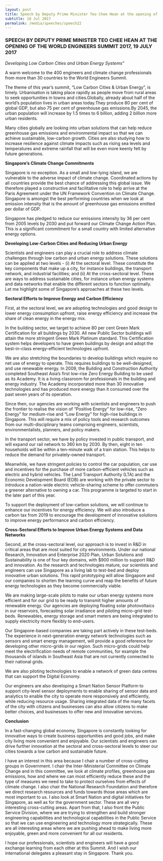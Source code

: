 ```yaml
---
layout: post
title: Speech by Deputy Prime Minister Teo Chee Hean at the opening of the World Engineers Summit 2017, 19 July 2017
subtitle: 18 Jul 2017
permalink: /media/speeches/speech22
---
```


### SPEECH BY DEPUTY PRIME MINISTER TEO CHEE HEAN AT THE OPENING OF THE WORLD ENGINEERS SUMMIT 2017, 19 JULY 2017

*Developing Low Carbon Cities and Urban Energy Systems”*

A warm welcome to the 400 engineers and climate change professionals from more than 30 countries to the World Engineers Summit.  

The theme of this year’s summit, “Low Carbon Cities & Urban Energy”, is timely. Urbanisation is taking place rapidly as people move from rural areas to seek opportunities in towns and cities.Globally, already about half of the world’s population lives in urban areas today.They produce 80 per cent of global GDP, but also 75 per cent of greenhouse gas emissions.By 2045, the urban population will increase by 1.5 times to 6 billion, adding 2 billion more urban residents.     

Many cities globally are looking into urban solutions that can help reduce greenhouse gas emissions and environmental impact so that we can achieve sustainable, low-carbon growth. Cities are also studying how to increase resilience against climate impacts such as rising sea levels and temperatures and extreme rainfall that will be even more keenly felt by future generations. 

**Singapore’s Climate Change Commitments**

Singapore is no exception. As a small and low-lying island, we are vulnerable to the adverse impact of climate change. Coordinated actions by all countries provide the best chance of addressing this global issue. We therefore played a constructive and facilitative role to help arrive at the Paris Agreement under the UN Framework Convention on Climate Change. Singapore is amongst the best performing countries when we look at emission intensity that is the amount of greenhouse gas emissions emitted per dollar of GDP. 

Singapore has pledged to reduce our emissions intensity by 36 per cent from 2005 levels by 2030 and put forward our Climate Change Action Plan. This is a significant commitment for a small country with limited alternative energy options. 

**Developing Low-Carbon Cities and Reducing Urban Energy**

Scientists and engineers can play a crucial role to address climate challenges through low carbon and urban energy solutions. These solutions can be applied at two levels - (i) At the sectoral level. These constitute the key components that make up a city, for instance buildings, the transport network, and industrial facilities; and (ii) At the cross-sectoral level. These are ways to address sustainable cities, for instance urban energy systems and data networks that enable the different sectors to function optimally.  Let me highlight some of Singapore’s approaches at these two levels.

**Sectoral Efforts to Improve Energy and Carbon Efficiency**

First, at the sectoral level, we are adopting technologies and good design to lower energy consumption upfront, raise energy efficiency and increase the share of clean energy in the energy mix. 

In the building sector, we target to achieve 80 per cent Green Mark Certification for all buildings by 2030. All new Public Sector buildings will attain the more stringent Green Mark Platinum standard. This Certification system helps developers to have green buildings by design and adopt the best-in-class energy-efficient technologies upfront. 

We are also stretching the boundaries to develop buildings which require no net use of energy to operate. This requires buildings to be well-designed, and use renewable energy. In 2009, the Building and Construction Authority completed Southeast Asia’s first low-rise Zero Energy Building to be used as its Academy. It is a living classroom for professionals in the building and energy industry. The Academy incorporated more than 30 innovative technologies and has produced more energy than it consumed over the past seven years of its operation.

Since then, our agencies are working with scientists and engineers to push the frontier to realise the vision of “Positive Energy” for low-rise, “Zero Energy” for medium-rise and “Low Energy” for high-rise buildings in Singapore. This will require a mix of policy tools and research outcomes from our multi-disciplinary teams comprising engineers, scientists, environmentalists, planners, and policy makers.  

In the transport sector, we have by policy invested in public transport, and will expand our rail network to 360 km by 2030. By then, eight in ten households will be within a ten-minute walk of a train station. This helps to reduce the demand for privately-owned transport.

Meanwhile, we have stringent policies to control the car population, car use and incentives for the purchase of more carbon-efficient vehicles such as electric and hybrid vehicles. The Land Transport Authority (LTA) and the Economic Development Board (EDB) are working with the private sector to introduce a nation-wide electric vehicle-sharing scheme to offer commuters a greener alternative to owning a car. This programme is targeted to start in the later part of this year.  

To support the deployment of low-carbon solutions, we will continue to enhance our incentives for energy efficiency. We will also introduce a carbon tax from 2019 to encourage the development of innovative solutions to improve energy performance and carbon efficiency. 

**Cross-Sectoral Efforts to Improve Urban Energy Systems and Data Networks**

Second, at the cross-sectoral level, our approach is to invest in R&D in critical areas that are most suited for city environments. Under our national Research, Innovation and Enterprise 2020 Plan, Urban Solutions and Sustainability is one of four key domains, with $900 million to support R&D and innovation. As the research and technologies mature, our scientists and engineers can use Singapore as a living lab to test-bed and deploy innovative urban solutions. This rapid prototyping will allow Singapore and our companies to shorten the learning curve and reap the benefits of future energy technologies as they become commercially viable. 

We are making large-scale pilots to make our urban energy systems more efficient and for our grid to be ready to transmit higher amounts of renewable energy. Our agencies are deploying floating solar photovoltaics in our reservoirs, forecasting solar irradiance and piloting micro-grid test-beds. Renewables, energy storage and smart meters are being integrated to supply electricity more flexibly to end-users. 

Our Singapore-based companies are taking part actively in these test-beds. The experience in next-generation energy network technologies such as sensors and smart energy management, will provide a good reference for developing other micro-grids in our region. Such micro-grids could help meet the electrification needs of remote communities, for example the thousands of islands in Southeast Asia that are not currently connected to their national grids.  

We are also piloting technologies to enable a network of green data centres that can support the Digital Economy. 

Our engineers are also developing a Smart Nation Sensor Platform to support city-level sensor deployments to enable sharing of sensor data and analytics to enable the city to operate more responsively and efficiently, while reducing resource usage.  Sharing integrated data of the many facets of the city with citizens and businesses can also allow citizens to make better choices, and businesses to offer new and innovative services.  

**Conclusion**

In a fast-changing global economy, Singapore is constantly looking for innovative ways to create business opportunities and good jobs, and make city living more convenient and enjoyable. Our scientists and engineers can drive further innovation at the sectoral and cross-sectoral levels to steer our cities towards a low carbon and sustainable future.

I have an interest in this area because I chair a number of cross-cutting groups in Government. I chair the Inter-Ministerial Committee on Climate Change and in this committee, we look at climate profiles, greenhouse gas emissions, how and where we can most efficiently reduce these and the type of measures we need to take to protect ourselves from effects of climate change. I also chair the National Research Foundation and therefore we direct research resources and funds towards those areas which are most important to us. I also look at Smart Nation and digital initiatives for Singapore, as well as for the government sector. These are all very interesting cross-cutting areas. Apart from that, I also front the Public Service Division, where we are trying to strengthen and build stronger engineering capabilities and technological capabilities in the Public Service so that we can use engineering and technology more strategically. These are all interesting areas where we are pushing ahead to make living more enjoyable, green and more convenient for all our residents. 

I hope our professionals, scientists and engineers will have a good exchange learning from each other at this Summit. And I wish our international delegates a pleasant stay in Singapore. Thank you.